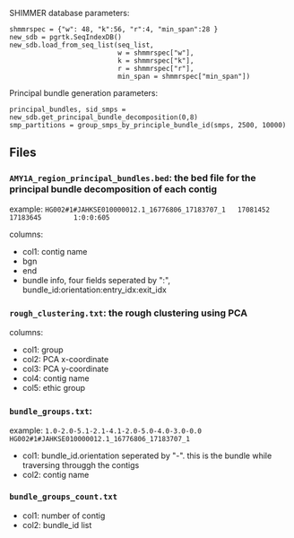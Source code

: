 
SHIMMER database parameters:

```
shmmrspec = {"w": 48, "k":56, "r":4, "min_span":28 }
new_sdb = pgrtk.SeqIndexDB() 
new_sdb.load_from_seq_list(seq_list, 
                           w = shmmrspec["w"], 
                           k = shmmrspec["k"], 
                           r = shmmrspec["r"], 
                           min_span = shmmrspec["min_span"])
```




Principal bundle generation parameters:

```
principal_bundles, sid_smps = new_sdb.get_principal_bundle_decomposition(0,8)
smp_partitions = group_smps_by_principle_bundle_id(smps, 2500, 10000)
```


## Files


### `AMY1A_region_principal_bundles.bed`: the bed file for the principal bundle decomposition of each contig

example:
`HG002#1#JAHKSE010000012.1_16776806_17183707_1   17081452        17183645        1:0:0:605`

columns:
- col1: contig name
- bgn
- end
- bundle info, four fields seperated by ":", bundle_id:orientation:entry_idx:exit_idx



### `rough_clustering.txt`: the rough clustering using PCA

columns:
- col1: group
- col2: PCA x-coordinate
- col3: PCA y-coordinate
- col4: contig name
- col5: ethic group

### `bundle_groups.txt`: 

example: `1.0-2.0-5.1-2.1-4.1-2.0-5.0-4.0-3.0-0.0 HG002#1#JAHKSE010000012.1_16776806_17183707_1`

- col1: bundle_id.orientation seperated by "-". this is the bundle while traversing througgh the contigs
- col2: contig name

### `bundle_groups_count.txt`

- col1: number of contig
- col2: bundle_id list

